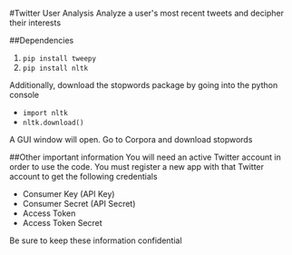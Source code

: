 #Twitter User Analysis
Analyze a user's most recent tweets and decipher their interests

##Dependencies
1. `pip install tweepy`
2. `pip install nltk`

Additionally, download the stopwords package by going into the python console

+ `import nltk`
+ `nltk.download()`

A GUI window will open. Go to Corpora and download stopwords

##Other important information
You will need an active Twitter account in order to use the code. You must register a new app with that Twitter account to get the following credentials

+ Consumer Key (API Key)
+ Consumer Secret (API Secret)
+ Access Token
+ Access Token Secret

Be sure to keep these information confidential
